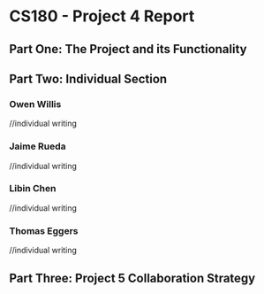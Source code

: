 # CS180 - Project 4 Report

## Part One: The Project and its Functionality



## Part Two: Individual Section

### Owen Willis
//individual writing

### Jaime Rueda
//individual writing

### Libin Chen
//individual writing

### Thomas Eggers
//individual writing


## Part Three: Project 5 Collaboration Strategy





